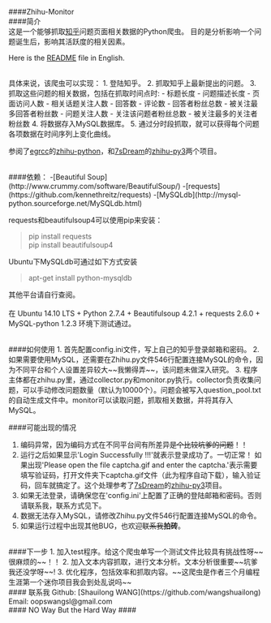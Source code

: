 ####Zhihu-Monitor
<br/>
####简介  
这是一个能够抓取[知乎](http://www.zhihu.com/)问题页面相关数据的Python爬虫。
目的是分析影响一个问题诞生后，影响其活跃度的相关因素。
  
Here is the [README](https://github.com/wangshuailong/Zhihu-Monitor-Python/blob/master/README_English.md) file in English.
  
<br/>
具体来说，该爬虫可以实现：  
1. 登陆知乎。  
2. 抓取知乎上最新提出的问题。  
3. 抓取这些问题的相关数据，包括在抓取时间点时:    
- 标题长度  
- 问题描述长度    
- 页面访问人数  
- 相关话题关注人数    
- 回答数    
- 评论数    
- 回答者粉丝总数  
- 被关注最多回答者粉丝数    
- 问题关注人数  
- 关注该问题者粉丝总数  
- 被关注最多的关注者粉丝数     
4. 将数据存入MySQL数据库。  
5. 通过分时段抓取，就可以获得每个问题各项数据在时间序列上变化曲线。  
<br/>
 
参阅了[egrcc](https://github.com/egrcc)的[zhihu-python](https://github.com/egrcc/zhihu-python)，和[7sDream](https://github.com/7sDream)的[zhihu-py3](https://github.com/7sDream/zhihu-py3)两个项目。

<br/>
####依赖：  
-[Beautiful Soup](http://www.crummy.com/software/BeautifulSoup/)  
-[requests](https://github.com/kennethreitz/requests)
-[MySQLdb](http://mysql-python.sourceforge.net/MySQLdb.html)

requests和beautifulsoup4可以使用pip来安装：

> pip install requests  
> pip install beautifulsoup4  

Ubuntu下MySQLdb可通过如下方式安装
>apt-get install python-mysqldb

其他平台请自行查阅。  
<br/>
在 Ubuntu 14.10 LTS + Python 2.7.4 + Beautifulsoup 4.2.1 + requests 2.6.0 + MySQL-python 1.2.3
环境下测试通过。

<br/>
####如何使用  
1. 首先配置config.ini文件，写上自己的知乎登录邮箱和密码。
2. 如果需要使用MySQL，还需要在Zhihu.py文件546行配置连接MySQL的命令，因为不同平台和个人设置差异较大~~我懒得弄~~，该问题未做深入研究。
3. 程序主体都在zhihu.py里，通过collector.py和monitor.py执行。collector负责收集问题，可以手动修改问题数量（默认为10000个）。问题会被写入question_pool.txt的自动生成文件中。monitor可以读取问题，抓取相关数据，并将其存入MySQL。  
<br/>  

####可能出现的情况
1. 编码异常，因为编码方式在不同平台间有所差异~~是个比较坑爹的问题~~！！
2. 运行之后如果显示'Login Successfully !!!'就表示登录成功了。一切正常！
如果出现'Please open the file captcha.gif and enter the captcha.'表示需要填写验证码，打开文件夹下captcha.gif文件（此为程序自动下载），输入验证码，回车就搞定了。这个处理参考了[7sDream](https://github.com/7sDream)的[zhihu-py3](https://github.com/7sDream/zhihu-py3)项目。  
3. 如果无法登录，请确保您在'config.ini'上配置了正确的登陆邮箱和密码。否则请联系我，联系方式见下。
4. 数据无法存入MySQL，请修改Zhihu.py文件546行配置连接MySQL的命令。
5. 如果运行过程中出现其他BUG，也欢迎~~联系我~~**拍砖**。

<br/>
####下一步
1. 加入test程序。给这个爬虫单写一个测试文件比较具有挑战性呀~~很麻烦的~~！！
2. 加入文本内容抓取，进行文本分析。文本分析很重要~~坑爹我还没学呀~~!
3. 优化程序，包括效率和抓取内容。~~这爬虫是作者三个月编程生涯第一个迷你项目我会到处乱说吗~~

<br/>
#### 联系我
Github: [Shauilong WANG](https://github.com/wangshuailong)       
Email: oopswangsl@gmail.com

<br/>
#### NO Way But the Hard Way ####